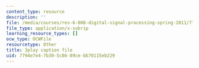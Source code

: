 ```yaml
---
content_type: resource
description: ''
file: /media/courses/res-6-008-digital-signal-processing-spring-2011/7794e7e47b305c8689cebb70115eb229_mUpwOQ0w2vk.vtt
file_type: application/x-subrip
learning_resource_types: []
ocw_type: OCWFile
resourcetype: Other
title: 3play caption file
uid: 7794e7e4-7b30-5c86-89ce-bb70115eb229
---
```

